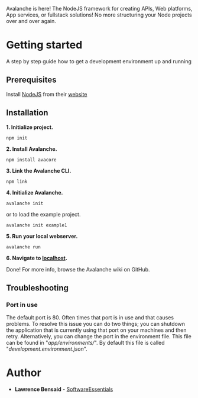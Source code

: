 Avalanche is here!
The NodeJS framework for creating APIs, Web platforms, App services, or fullstack solutions!
No more structuring your Node projects over and over again.

# Getting started

A step by step guide how to get a development environment up and running

## Prerequisites
 
Install [NodeJS](https://nodejs.org/en/) from their [website](https://nodejs.org/en/)


## Installation

**1. Initialize project.**
```
npm init
```

**2. Install Avalanche.**
```
npm install avacore
```

**3. Link the Avalanche CLI.**
```
npm link
```

**4. Initialize Avalanche.**
```
avalanche init
```
or to load the example project.
```
avalanche init example1
```

**5. Run your local webserver.**
```
avalanche run
```

**6. Navigate to [localhost](http://localhost).**

Done! For more info, browse the Avalanche wiki on GitHub.


## Troubleshooting

### Port in use

The default port is 80. Often times that port is in use and that causes problems.
To resolve this issue you can do two things; you can shutdown the application that is currently using that port on your machines and then retry. Alternatively, you can change the port in the environment file. This file can be found in "*app/environments/*". By default this file is called "*development.environment.json*".


# Author

* **Lawrence Bensaid** - [SoftwareEssentials](https://bitbucket.org/Software-Essentials/)
